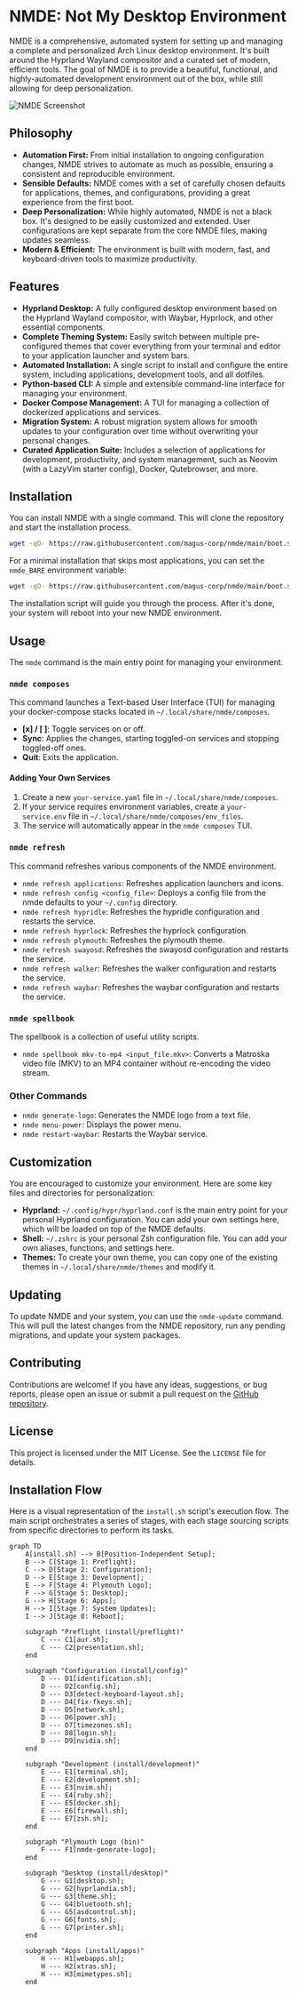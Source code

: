 # NMDE: Not My Desktop Environment

NMDE is a comprehensive, automated system for setting up and managing a complete and personalized Arch Linux desktop environment. It's built around the Hyprland Wayland compositor and a curated set of modern, efficient tools. The goal of NMDE is to provide a beautiful, functional, and highly-automated development environment out of the box, while still allowing for deep personalization.

![NMDE Screenshot](https://raw.githubusercontent.com/magus-corp/nmde/main/docs/screenshot.png)

## Philosophy

- **Automation First:** From initial installation to ongoing configuration changes, NMDE strives to automate as much as possible, ensuring a consistent and reproducible environment.
- **Sensible Defaults:** NMDE comes with a set of carefully chosen defaults for applications, themes, and configurations, providing a great experience from the first boot.
- **Deep Personalization:** While highly automated, NMDE is not a black box. It's designed to be easily customized and extended. User configurations are kept separate from the core NMDE files, making updates seamless.
- **Modern & Efficient:** The environment is built with modern, fast, and keyboard-driven tools to maximize productivity.

## Features

- **Hyprland Desktop:** A fully configured desktop environment based on the Hyprland Wayland compositor, with Waybar, Hyprlock, and other essential components.
- **Complete Theming System:** Easily switch between multiple pre-configured themes that cover everything from your terminal and editor to your application launcher and system bars.
- **Automated Installation:** A single script to install and configure the entire system, including applications, development tools, and all dotfiles.
- **Python-based CLI:** A simple and extensible command-line interface for managing your environment.
- **Docker Compose Management:** A TUI for managing a collection of dockerized applications and services.
- **Migration System:** A robust migration system allows for smooth updates to your configuration over time without overwriting your personal changes.
- **Curated Application Suite:** Includes a selection of applications for development, productivity, and system management, such as Neovim (with a LazyVim starter config), Docker, Qutebrowser, and more.

## Installation

You can install NMDE with a single command. This will clone the repository and start the installation process.

```bash
wget -qO- https://raw.githubusercontent.com/magus-corp/nmde/main/boot.sh | bash
```

For a minimal installation that skips most applications, you can set the `nmde_BARE` environment variable:

```bash
wget -qO- https://raw.githubusercontent.com/magus-corp/nmde/main/boot.sh | nmde_BARE=true bash
```

The installation script will guide you through the process. After it's done, your system will reboot into your new NMDE environment.

## Usage

The `nmde` command is the main entry point for managing your environment.

### `nmde composes`

This command launches a Text-based User Interface (TUI) for managing your docker-compose stacks located in `~/.local/share/nmde/composes`.

- **[x] / [ ]**: Toggle services on or off.
- **Sync**: Applies the changes, starting toggled-on services and stopping toggled-off ones.
- **Quit**: Exits the application.

#### Adding Your Own Services

1.  Create a new `your-service.yaml` file in `~/.local/share/nmde/composes`.
2.  If your service requires environment variables, create a `your-service.env` file in `~/.local/share/nmde/composes/env_files`.
3.  The service will automatically appear in the `nmde composes` TUI.

### `nmde refresh`

This command refreshes various components of the NMDE environment.

-   `nmde refresh applications`: Refreshes application launchers and icons.
-   `nmde refresh config <config_file>`: Deploys a config file from the nmde defaults to your `~/.config` directory.
-   `nmde refresh hypridle`: Refreshes the hypridle configuration and restarts the service.
-   `nmde refresh hyprlock`: Refreshes the hyprlock configuration.
-   `nmde refresh plymouth`: Refreshes the plymouth theme.
-   `nmde refresh swayosd`: Refreshes the swayosd configuration and restarts the service.
-   `nmde refresh walker`: Refreshes the walker configuration and restarts the service.
-   `nmde refresh waybar`: Refreshes the waybar configuration and restarts the service.

### `nmde spellbook`

The spellbook is a collection of useful utility scripts.

-   `nmde spellbook mkv-to-mp4 <input_file.mkv>`: Converts a Matroska video file (MKV) to an MP4 container without re-encoding the video stream.

### Other Commands

-   `nmde generate-logo`: Generates the NMDE logo from a text file.
-   `nmde menu-power`: Displays the power menu.
-   `nmde restart-waybar`: Restarts the Waybar service.

## Customization

You are encouraged to customize your environment. Here are some key files and directories for personalization:

-   **Hyprland:** `~/.config/hypr/hyprland.conf` is the main entry point for your personal Hyprland configuration. You can add your own settings here, which will be loaded on top of the NMDE defaults.
-   **Shell:** `~/.zshrc` is your personal Zsh configuration file. You can add your own aliases, functions, and settings here.
-   **Themes:** To create your own theme, you can copy one of the existing themes in `~/.local/share/nmde/themes` and modify it.

## Updating

To update NMDE and your system, you can use the `nmde-update` command. This will pull the latest changes from the NMDE repository, run any pending migrations, and update your system packages.

## Contributing

Contributions are welcome! If you have any ideas, suggestions, or bug reports, please open an issue or submit a pull request on the [GitHub repository](https://github.com/magus-corp/nmde).

## License

This project is licensed under the MIT License. See the `LICENSE` file for details.

## Installation Flow

Here is a visual representation of the `install.sh` script's execution flow. The main script orchestrates a series of stages, with each stage sourcing scripts from specific directories to perform its tasks.

```mermaid
graph TD
    A[install.sh] --> B[Position-Independent Setup];
    B --> C[Stage 1: Preflight];
    C --> D[Stage 2: Configuration];
    D --> E[Stage 3: Development];
    E --> F[Stage 4: Plymouth Logo];
    F --> G[Stage 5: Desktop];
    G --> H[Stage 6: Apps];
    H --> I[Stage 7: System Updates];
    I --> J[Stage 8: Reboot];

    subgraph "Preflight (install/preflight)"
        C --- C1[aur.sh];
        C --- C2[presentation.sh];
    end

    subgraph "Configuration (install/config)"
        D --- D1[identification.sh];
        D --- D2[config.sh];
        D --- D3[detect-keyboard-layout.sh];
        D --- D4[fix-fkeys.sh];
        D --- D5[network.sh];
        D --- D6[power.sh];
        D --- D7[timezones.sh];
        D --- D8[login.sh];
        D --- D9[nvidia.sh];
    end

    subgraph "Development (install/development)"
        E --- E1[terminal.sh];
        E --- E2[development.sh];
        E --- E3[nvim.sh];
        E --- E4[ruby.sh];
        E --- E5[docker.sh];
        E --- E6[firewall.sh];
        E --- E7[zsh.sh];
    end

    subgraph "Plymouth Logo (bin)"
        F --- F1[nmde-generate-logo];
    end

    subgraph "Desktop (install/desktop)"
        G --- G1[desktop.sh];
        G --- G2[hyprlandia.sh];
        G --- G3[theme.sh];
        G --- G4[bluetooth.sh];
        G --- G5[asdcontrol.sh];
        G --- G6[fonts.sh];
        G --- G7[printer.sh];
    end

    subgraph "Apps (install/apps)"
        H --- H1[webapps.sh];
        H --- H2[xtras.sh];
        H --- H3[mimetypes.sh];
    end
```

